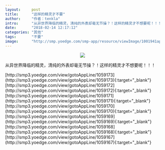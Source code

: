 ```yaml
---
layout:     post
title:      "这样的精灵才不要"
author:     "作者：tenkla"
intro:      "从异世界降临的精灵，清纯的外表却毫无节操？！这样的精灵才不想要呢！！！"
date:       "2018-02-14 12:17:12"
categories: "其他"
tags:       "不要"
image:      "http://smp.yoedge.com/smp-app/resource/viewImage/1001941appline.png"
---
```

<div style="text-align: center">
<p><img src="http://smp.yoedge.com/smp-app/resource/viewImage/1001941appline.png"/></p>
</div>
<p class="post-meta">
<span>从异世界降临的精灵，清纯的外表却毫无节操？！这样的精灵才不想要呢！！！</span>
</p>
[http://smp3.yoedge.com/view/gotoAppLine/1059173](http://smp3.yoedge.com/view/gotoAppLine/1059173){:target="_blank"}
[http://smp3.yoedge.com/view/gotoAppLine/1059172](http://smp3.yoedge.com/view/gotoAppLine/1059172){:target="_blank"}
[http://smp3.yoedge.com/view/gotoAppLine/1059171](http://smp3.yoedge.com/view/gotoAppLine/1059171){:target="_blank"}
[http://smp3.yoedge.com/view/gotoAppLine/1059170](http://smp3.yoedge.com/view/gotoAppLine/1059170){:target="_blank"}
[http://smp3.yoedge.com/view/gotoAppLine/1059169](http://smp3.yoedge.com/view/gotoAppLine/1059169){:target="_blank"}
[http://smp3.yoedge.com/view/gotoAppLine/1059168](http://smp3.yoedge.com/view/gotoAppLine/1059168){:target="_blank"}
[http://smp3.yoedge.com/view/gotoAppLine/1059167](http://smp3.yoedge.com/view/gotoAppLine/1059167){:target="_blank"}


